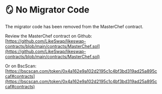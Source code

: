 # 🪞 No Migrator Code

The migrator code has been removed from the MasterChef contract.

Review the MasterChef contract on Github: [https://github.com/LikeSwap/likeswap-contracts/blob/main/contracts/MasterChef.sol](https://github.com/LikeSwap/likeswap-contracts/blob/main/contracts/MasterChef.sol)

Or on BscScan: [https://bscscan.com/token/0x4a162e9a102d2195c1c4bf3bd319ad25a895ccaf#contracts](https://bscscan.com/token/0x4a162e9a102d2195c1c4bf3bd319ad25a895ccaf#contracts)
